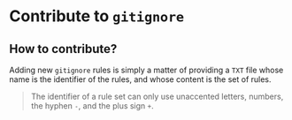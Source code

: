 Contribute to `gitignore`
=========================

How to contribute?
------------------

Adding new `gitignore` rules is simply a matter of providing a `TXT` file whose name is the identifier of the rules, and whose content is the set of rules.


> The identifier of a rule set can only use unaccented letters, numbers, the hyphen `-`, and the plus sign `+`.
